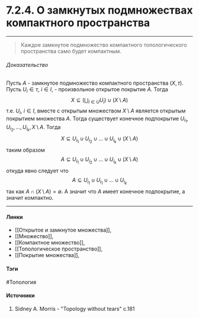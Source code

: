 # 7.2.4. О замкнутых подмножествах компактного пространства
***
>Каждое замкнутое подмножество компактного топологического пространства само будет компактным.
###### Доказательство
Пусть $A$ - замкнутое подмножество компактного пространства $(X,\tau)$. Пусть $U_{i}\in\tau$, $i\in I$, - произвольное открытое покрытие $A$. Тогда
$$
X\subseteq\left(\bigcup_{i\in U}U_{i}\right)\cup(X\setminus A)
$$
т.е. $U_{i}$, $i\in I$, вместе с открытым множеством $X\setminus A$ является открытым покрытием множества $A$. 
Тогда существует конечное подпокрытие $U_{i_{1}},U_{i_{2}},\dots,U_{i_{k}},X\setminus A$. Тогда
$$
X\subseteq U_{i_{1}}\cup U_{i_{2}}\cup\dots\cup U_{i_{k}}\cup(X\setminus A)
$$
таким образом
$$
A\subseteq U_{i_{1}}\cup U_{i_{2}}\cup\dots\cup U_{i_{k}}\cup(X\setminus A)
$$
откуда явно следует что 
$$
A\subseteq U_{i_{1}}\cup U_{i_{1}}\cup\dots\cup U_{i_{k}}
$$
так как $A\cap(X\setminus A)=\emptyset$. А значит что $A$ имеет конечное подпокрытие, а значит компактно.
***
#### Линки
- [[Открытое и замкнутое множества]],
- [[Множество]],
- [[Компактное множество]],
- [[Топологическое пространство]],
- [[Покрытие множества]],
#### Тэги
 #Топология 
#### Источники
1. Sidney A. Morris - "Topology without tears" c.181